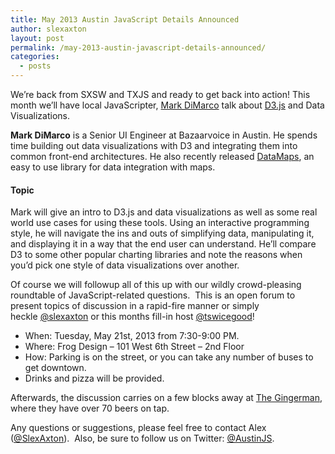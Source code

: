 ```yaml
---
title: May 2013 Austin JavaScript Details Announced
author: slexaxton
layout: post
permalink: /may-2013-austin-javascript-details-announced/
categories:
  - posts
---
```

We&#8217;re back from SXSW and TXJS and ready to get back into action! This month we&#8217;ll have local JavaScripter, [Mark DiMarco][1] talk about [D3.js][2] and Data Visualizations.

**Mark DiMarco** is a Senior UI Engineer at Bazaarvoice in Austin. He spends time building out data visualizations with D3 and integrating them into common front-end architectures. He also recently released [DataMaps][3], an easy to use library for data integration with maps.

#### Topic

Mark will give an intro to D3.js and data visualizations as well as some real world use cases for using these tools. Using an interactive programming style, he will navigate the ins and outs of simplifying data, manipulating it, and displaying it in a way that the end user can understand. He&#8217;ll compare D3 to some other popular charting libraries and note the reasons when you&#8217;d pick one style of data visualizations over another.

Of course we will followup all of this up with our wildly crowd-pleasing roundtable of JavaScript-related questions.  This is an open forum to present topics of discussion in a rapid-fire manner or simply heckle [@slexaxton][4] or this months fill-in host [@tswicegood][5]!

  * When: Tuesday, May 21st, 2013 from 7:30-9:00 PM.
  * Where: Frog Design – 101 West 6th Street – 2nd Floor
  * How: Parking is on the street, or you can take any number of buses to get downtown.
  * Drinks and pizza will be provided.

Afterwards, the discussion carries on a few blocks away at [The Gingerman][6], where they have over 70 beers on tap.

Any questions or suggestions, please feel free to contact Alex ([@SlexAxton][7]).  Also, be sure to follow us on Twitter: [@AustinJS][8].

 [1]: http://twitter.com/markmarkoh
 [2]: http://d3js.org/
 [3]: http://datamaps.github.io
 [4]: http://twitter.com/slexaxton
 [5]: http://twitter.com/tswicegood
 [6]: http://gingermanpub.com/
 [7]: http://twitter.com/slexaxton "Alex Sexton on Twitter"
 [8]: http://twitter.com/austinjs "AustinJS on Twitter"